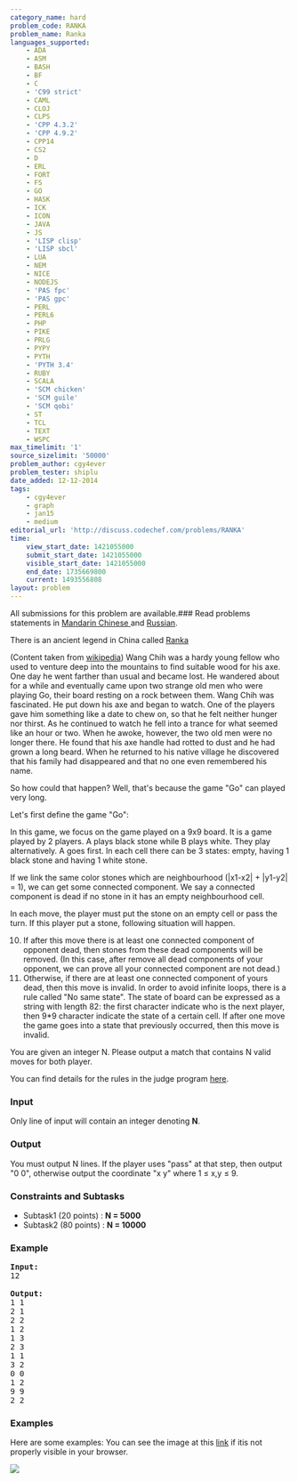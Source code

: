 ```yaml
---
category_name: hard
problem_code: RANKA
problem_name: Ranka
languages_supported:
    - ADA
    - ASM
    - BASH
    - BF
    - C
    - 'C99 strict'
    - CAML
    - CLOJ
    - CLPS
    - 'CPP 4.3.2'
    - 'CPP 4.9.2'
    - CPP14
    - CS2
    - D
    - ERL
    - FORT
    - FS
    - GO
    - HASK
    - ICK
    - ICON
    - JAVA
    - JS
    - 'LISP clisp'
    - 'LISP sbcl'
    - LUA
    - NEM
    - NICE
    - NODEJS
    - 'PAS fpc'
    - 'PAS gpc'
    - PERL
    - PERL6
    - PHP
    - PIKE
    - PRLG
    - PYPY
    - PYTH
    - 'PYTH 3.4'
    - RUBY
    - SCALA
    - 'SCM chicken'
    - 'SCM guile'
    - 'SCM qobi'
    - ST
    - TCL
    - TEXT
    - WSPC
max_timelimit: '1'
source_sizelimit: '50000'
problem_author: cgy4ever
problem_tester: shiplu
date_added: 12-12-2014
tags:
    - cgy4ever
    - graph
    - jan15
    - medium
editorial_url: 'http://discuss.codechef.com/problems/RANKA'
time:
    view_start_date: 1421055000
    submit_start_date: 1421055000
    visible_start_date: 1421055000
    end_date: 1735669800
    current: 1493556808
layout: problem
---
```

All submissions for this problem are available.###  Read problems statements in [Mandarin Chinese ](http://www.codechef.com/download/translated/JAN15/mandarin/RANKA.pdf) and [Russian](http://www.codechef.com/download/translated/JAN15/russian/RANKA.pdf).

There is an ancient legend in China called [Ranka](http://en.wikipedia.org/wiki/Ranka_(legend))

(Content taken from [wikipedia](http://en.wikipedia.org/wiki/Ranka_(legend))) 
Wang Chih was a hardy young fellow who used to venture deep into the mountains to find suitable wood for his axe.
One day he went farther than usual and became lost. He wandered about for a while and eventually came upon two strange old men
who were playing Go, their board resting on a rock between them. Wang Chih was fascinated. He put down his axe and began to watch.
One of the players gave him something like a date to chew on, so that he felt neither hunger nor thirst. As he continued to watch he
fell into a trance for what seemed like an hour or two. When he awoke, however, the two old men were no longer there.
He found that his axe handle had rotted to dust and he had grown a long beard. When he returned to his native village he discovered
that his family had disappeared and that no one even remembered his name.

So how could that happen? Well, that's because the game "Go" can played very long.

Let's first define the game "Go":

In this game, we focus on the game played on a 9x9 board. It is a game played by 2 players.
A plays black stone while B plays white. They play alternatively. A goes first.
In each cell there can be 3 states: empty, having 1 black stone and having 1 white stone.

If we link the same color stones which are neighbourhood (|x1-x2| + |y1-y2| = 1), we can get some connected component.
We say a connected component is dead if no stone in it has an empty neighbourhood cell.

In each move, the player must put the stone on an empty cell or pass the turn. If this player put a stone, following situation will
happen.


10. If after this move there is at least one connected component of opponent dead, then stones from these dead components
    will be removed. (In this case, after remove all dead components of your opponent, we can prove all your connected component are not dead.)
11. Otherwise, if there are at least one connected component of yours dead, then this move is invalid.
In order to avoid infinite loops, there is a rule called "No same state". The state of board can be expressed as a string with length 82:
the first character indicate who is the next player, then 9\*9 character indicate the state of a certain cell. If after one move the game
goes into a state that previously occurred, then this move is invalid.

You are given an integer N. Please output a match that contains N valid moves for both player.

You can find details for the rules in the judge program
[here](https://codechef_shared.s3.amazonaws.com/download/RANKA_JUDGE.cpp).

### Input

Only line of input will contain an integer denoting **N**.

### Output

You must output N lines.
If the player uses "pass" at that step, then output "0 0", otherwise output the coordinate "x y" where 1 ≤ x,y ≤ 9.

### Constraints and Subtasks

- Subtask1 (20 points) : **N = 5000**
- Subtask2 (80 points) : **N = 10000**

### Example

<pre><b>Input:</b>
12

<b>Output:</b>
1 1
2 1
2 2
1 2
1 3
2 3
1 1
3 2
0 0
1 2
9 9
2 2
</pre>
### Examples

Here are some examples: 
You can see the image at this [link](/download/extimages/dff1e253b0a327c9f60f79ec80e10fb1.png) if itis not properly visible in your browser.

![](/download/extimages/dff1e253b0a327c9f60f79ec80e10fb1.png)

